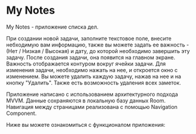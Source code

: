 # My Notes
My Notes - приложение списка дел.

При создании новой задачи, заполните текстовое поле, внесите небходимую вам информацию, также вы можете задать ее важность - (Нет / Низкая / Высокая) и дату, до которой необходимо завершить эту задачу. 
После создания задачи, она появится на главном экране. Важность отображается контуром вокруг ячейки задачи. Для изменения задачи, необходимо нажать на нее, и откроется окно с изменением.
Вы можете удалить каждую задачу, нажав на нее и на кнопку "Удалить". Также есть возможность удаления всех заметок.

Приложение написано с использованием архитектурного подхода MVVM. Данные сохраняются в локальную базу данных Room. Навигация между страницами реализована с помощью Navigation Component.

Ниже вы можете ознакомиться с функционалом приложения:

